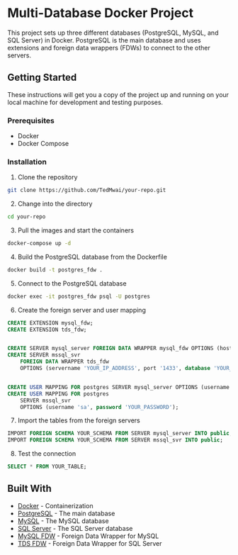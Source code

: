 # Multi-Database Docker Project

This project sets up three different databases (PostgreSQL, MySQL, and SQL Server) in Docker. PostgreSQL is the main database and uses extensions and foreign data wrappers (FDWs) to connect to the other servers.

## Getting Started

These instructions will get you a copy of the project up and running on your local machine for development and testing purposes.

### Prerequisites

- Docker
- Docker Compose

### Installation

1. Clone the repository

```bash
git clone https://github.com/TedMwai/your-repo.git

```

2. Change into the directory

```bash
cd your-repo
```

3. Pull the images and start the containers

```bash
docker-compose up -d
```

4. Build the PostgreSQL database from the Dockerfile

```bash
docker build -t postgres_fdw .
```

5. Connect to the PostgreSQL database

```bash
docker exec -it postgres_fdw psql -U postgres
```

6. Create the foreign server and user mapping

```sql
CREATE EXTENSION mysql_fdw;
CREATE EXTENSION tds_fdw;


CREATE SERVER mysql_server FOREIGN DATA WRAPPER mysql_fdw OPTIONS (host 'YOUR_IP_ADDRESS', port '3306');
CREATE SERVER mssql_svr
	FOREIGN DATA WRAPPER tds_fdw
	OPTIONS (servername 'YOUR_IP_ADDRESS', port '1433', database 'YOUR_DATABASE_NAME');


CREATE USER MAPPING FOR postgres SERVER mysql_server OPTIONS (username 'YOUR_USERNAME', password 'YOUR_PASSWORD');
CREATE USER MAPPING FOR postgres
	SERVER mssql_svr
	OPTIONS (username 'sa', password 'YOUR_PASSWORD');
```

7. Import the tables from the foreign servers

```sql
IMPORT FOREIGN SCHEMA YOUR_SCHEMA FROM SERVER mysql_server INTO public;
IMPORT FOREIGN SCHEMA YOUR_SCHEMA FROM SERVER mssql_svr INTO public;
```

8. Test the connection

```sql
SELECT * FROM YOUR_TABLE;
```

## Built With

- [Docker](https://www.docker.com/) - Containerization
- [PostgreSQL](https://www.postgresql.org/) - The main database
- [MySQL](https://www.mysql.com/) - The MySQL database
- [SQL Server](https://www.microsoft.com/en-us/sql-server/sql-server-2019) - The SQL Server database
- [MySQL FDW](https://www.enterprisedb.com/docs/mysql_data_adapter/latest/) - Foreign Data Wrapper for MySQL
- [TDS FDW](https://github.com/tds-fdw) - Foreign Data Wrapper for SQL Server


